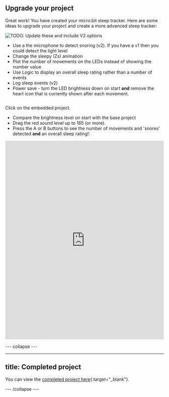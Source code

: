 ## Upgrade your project

<div style="display: flex; flex-wrap: wrap">
<div style="flex-basis: 200px; flex-grow: 1; margin-right: 15px;">
Great work! You have created your micro:bit sleep tracker. Here are some ideas to upgrade your project and create a more advanced sleep tracker:

![TODO: Update these and include V2 options]()
+ Use a the microphone to detect snoring (v2). If you have a v1 then you could detect the light level
+ Change the sleepy (Zs) animation
+ Plot the number of movements on the LEDs instead of showing the number value
+ Use Logic to display an overall sleep rating rather than a number of events
+ Log sleep events (v2)
+ Power save - turn the LED brightness down on start **and** remove the heart icon that is currently shown after each movement.

</div>
</div>

Click on the embedded project.

+ Compare the brightness level on start with the base project
+ Drag the red sound level up to 165 (or more).
+ Press the A or B buttons to see the number of movements and 'snores' detected **and** an overall sleep rating!:

<div style="position:relative;height:0;padding-bottom:125%;overflow:hidden;"><iframe style="position:absolute;top:0;left:0;width:100%;height:100%;" src="https://makecode.microbit.org/---run?id=_H4rYJT7oYKfW" allowfullscreen="allowfullscreen" sandbox="allow-popups allow-forms allow-scripts allow-same-origin" frameborder="0"></iframe></div>

--- collapse ---

---
title: Completed project
---

You can view the [completed project here](https://makecode.microbit.org/_chL9qP1xvF6D){:target="_blank"}.

--- /collapse ---